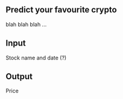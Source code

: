## Predict your favourite crypto

blah blah blah ...

## Input

Stock name and date (?)

## Output

Price
